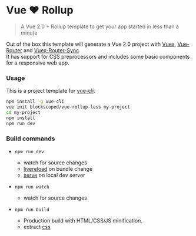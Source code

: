 # Vue :heart: Rollup

> A Vue 2.0 + Rollup template to get your app started in less than a minute

Out of the box this template will generate a Vue 2.0 project with [Vuex](https://vuex.vuejs.org/), [Vue-Router](https://router.vuejs.org/) and [Vuex-Router-Sync](https://github.com/vuejs/vuex-router-sync).  
It has support for CSS preprocessors and includes some basic components for a responsive web app.

### Usage

This is a project template for [vue-cli](https://github.com/vuejs/vue-cli).

``` bash
npm install -g vue-cli
vue init blockscoped/vue-rollup-less my-project
cd my-project
npm install
npm run dev
```

### Build commands

- `npm run dev`
  - watch for source changes
  - [livereload](https://github.com/thgh/rollup-plugin-livereload) on bundle change
  - [serve](https://github.com/thgh/rollup-plugin-serve) on local dev server

- `npm run watch`
  - watch for source changes

- `npm run build`
  - Production build with HTML/CSS/JS minification.
  - extract [css](https://github.com/thgh/rollup-plugin-css-only)

